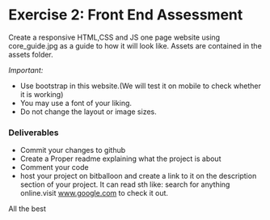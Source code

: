 # Exercise 2: Front End Assessment
Create a responsive HTML,CSS  and JS one page website using core_guide.jpg as a guide to how it will look like.
Assets are contained in the assets folder.

*Important:*

- Use bootstrap in this website.(We will test it on mobile to check whether it is working)
- You may use a font of your liking.
- Do not change the layout or image sizes.

### Deliverables
- Commit your changes to github
- Create a Proper readme explaining what the project is about
- Comment your code
- host your project on bitballoon and create a link to it on the description section of your project.
It can read sth like: search for anything online.visit www.google.com to check it out.


All the best
